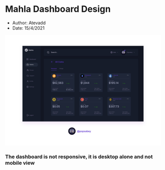 # Mahla Dashboard Design

- Author: Atevadd
- Date: 15/4/2021

![Dashboard desgin image](img/1618402892066.jpg)

### The dashboard is not responsive, it is desktop alone and not mobile view

